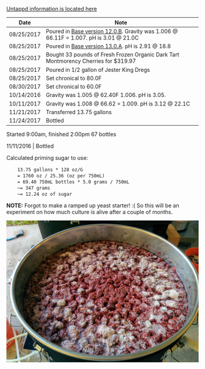 [Untappd information is located here](https://untappd.com/b/hamzy-homebrew-montmorency-vs-balaton-clone-mvm1/2458692)

Date | Note
--- | ---
08/25/2017 | Poured in [Base version 12.0.B](https://github.com/hamzy/AndromedaBrewery/tree/master/SourBeers/SaisonBase/v12). Gravity was 1.006 @ 66.11F = 1.007. pH is 3.01 @ 21.0C
08/25/2017 | Poured in [Base version 13.0.A](https://github.com/hamzy/AndromedaBrewery/tree/master/SourBeers/SaisonBase/v13). pH is 2.91 @ 18.8
08/25/2017 | Bought 33 pounds of Fresh Frozen Organic Dark Tart Montmorency Cherries for $319.97
08/25/2017 | Poured in 1/2 gallon of Jester King Dregs
08/25/2017 | Set chronical to 80.0F
08/30/2017 | Set chronical to 60.0F
10/14/2016 | Gravity was 1.005 @ 62.40F 1.006. pH is 3.05.
10/11/2017 | Gravity was 1.008 @ 66.62 = 1.009. pH is 3.12 @ 22.1C
11/21/2017 | Transferred 13.75 gallons
11/24/2017 | Bottled
Started 9:00am, finished 2:00pm
67 bottles

11/11/2016 | Bottled

Calculated priming sugar to use:
```
    13.75 gallons * 128 oz/G
    = 1760 oz / 25.36 (oz per 750mL)
    = 69.40 750mL bottles * 5.0 grams / 750mL
    ~= 347 grams
    ~= 12.24 oz of sugar
```

**NOTE:** Forgot to make a ramped up yeast starter! :( So this will be an experiment on how much culture is alive after a couple of months.

![Image of Cherry pellicle](IMG_20171121_151914.jpg)
